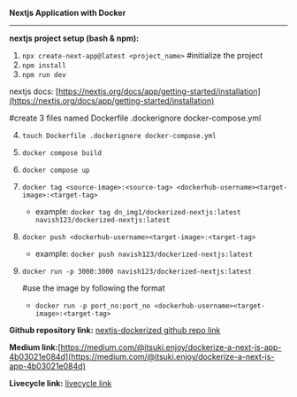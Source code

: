 **Nextjs Application with Docker**

---

**nextjs project setup (bash & npm):**

1. `npx create-next-app@latest <project_name>` #initialize the project
2. `npm install`
3. `npm run dev`

nextjs docs: [https://nextjs.org/docs/app/getting-started/installation](https://nextjs.org/docs/app/getting-started/installation)

#create 3 files named Dockerfile .dockerignore docker-compose.yml

4. `touch Dockerfile .dockerignore docker-compose.yml`
5. `docker compose build`
6. `docker compose up`
7. `docker tag <source-image>:<source-tag> <dockerhub-username><target-image>:<target-tag>`

   - example: `docker tag dn_img1/dockerized-nextjs:latest navish123/dockerized-nextjs:latest`

8. `docker push <dockerhub-username><target-image>:<target-tag>`

   - example: `docker push navish123/dockerized-nextjs:latest`

9. `docker run -p 3000:3000 navish123/dockerized-nextjs:latest`

   #use the image by following the format

   - `docker run -p port_no:port_no <dockerhub-username><target-image>:<target-tag>`

**Github repository link:** [nextjs-dockerized github repo link](https://github.com/Navishh/nextjs-dockerized)

**Medium link:**[https://medium.com/@itsuki.enjoy/dockerize-a-next-js-app-4b03021e084d](https://medium.com/@itsuki.enjoy/dockerize-a-next-js-app-4b03021e084d)

**Livecycle link:** [livecycle link](https://livecycle.io/)
